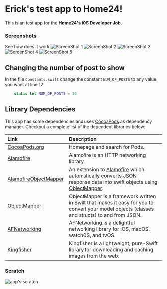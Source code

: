 # Erick's test app to Home24!

This is an test app for the **Home24's iOS Developer Job.**


### Screenshots
See how does it work
![ScreenShot 1](ScreenShots/ScreenShot-1jpg)
![ScreenShot 2](ScreenShots/ScreenShot-2jpg)
![ScreenShot 3](ScreenShots/ScreenShot-3jpg)
![ScreenShot 4](ScreenShots/ScreenShot-4jpg)
![ScreenShot 5](ScreenShots/ScreenShot-5jpg)



## Changing the number of post to show
In the file `Constants.swift` change the constant `NUM_OF_POSTS` to any value you want at line 12
```swift
	static let NUM_OF_POSTS = 10
```

## Library Dependencies

This app has some dependencies and uses [CocoaPods](https://github.com/CocoaPods/CocoaPods) as  dependency manager.
Checkout a complete list of the dependent libraries below:

| Link | Description |
| :----- | :------ |
[CocoaPods.org](https://cocoapods.org/) | Homepage and search for Pods.
[Alamofire](https://github.com/Alamofire/Alamofire) | Alamofire is an HTTP networking library.
[AlamofireObjectMapper](https://github.com/tristanhimmelman/AlamofireObjectMapper) | An extension to [Alamofire](https://github.com/Alamofire/Alamofire) which automatically converts JSON response data into swift objects using [ObjectMapper](https://github.com/Hearst-DD/ObjectMapper/).
[ObjectMapper](https://github.com/Hearst-DD/ObjectMapper/) | ObjectMapper is a framework written in Swift that makes it easy for you to convert your model objects (classes and structs) to and from JSON.
[AFNetworking](https://github.com/AFNetworking/AFNetworking) | AFNetworking is a delightful networking library for iOS, macOS, watchOS, and tvOS.
[Kingfisher](https://github.com/onevcat/Kingfisher) | Kingfisher is a lightweight, pure-Swift library for downloading and caching images from the web.

### Scratch

![app's scratch](scratch.jpg)

